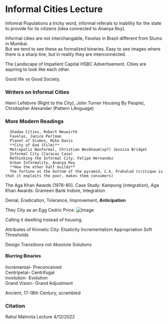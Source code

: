 # Informal Cities Lecture

Infomral Populations a tricky word, informal referals to inability for the state to provide for its citizens (idea connected to Ananya Roy). 


Informal cities are not interchangable, Favelas in Brazil different from Slums in Mumbai.  
But we tend to see these as formalized binaries. Easy to see images where there is a sharp line, but in reality they are interconnected. 


The Landscape of Impatient Capital HSBC Advertisement. 
Cities are aspiring to look like each other. 


Good life vs Good Society. 

### Writers on Informal Cities
Henri Lefebvre (Right to the City), John Turner Housing By People), Chrsitopher Alexander (Pattern LAnguage)

### More Modern Readings

      Shadow Cities, Robert Neuwirth
      Favelas, Janice Perlman
      Planet of Slumns, Mike Davis
      **City of God (Film)**
      Metropoliz Nonformal, Christian Wesbhaum(sp?) Jessica Bridget
      Informal City (Caracas Case)
      Rethinking the Informal City, Felipe Hernandez
      Urban Informality, Ananya Roy
      **How the other half builds**
      The fortune at the bottom of the pyramid, C.k. Prahalad (critique is that it exploits the poor, makes them consumers)


The Aga Khan Awards (1978-80). Case Study: Kampung (integration),
Aga Khan Awards: Grameen Bank
Indore, Integration


Denial,
Eradication, 
Tolerance,
Improvement, 
**Anticipation** 

They City as an Egg  Cedric Price:
![image](https://user-images.githubusercontent.com/34726888/162996138-0589e0c1-5b97-4bec-8693-ad742426ee24.png)

Calling it dwelling instead of housing. 

Attributes of Kinnetic City:
Elsaticity
Incrementalizm
Appropriation
Soft Thresholds

Design Transitions not Absolute Solutions

#### Blurring Binaries
Incremental- Preconceived  
Centripetal- Centrifugal  
involution- Evolution  
Grand Vision- Grand Adjustment

Ancient, 17-18th Century, scrambled 
### Citation 
Rahul Mahrota Lecture 4/12/2022
